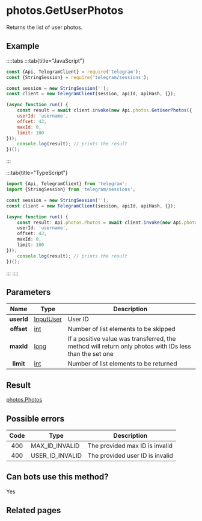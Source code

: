 # photos.GetUserPhotos

Returns the list of user photos.



## Example

::::tabs
:::tab{title="JavaScript"}
```js
const {Api, TelegramClient} = require('telegram');
const {StringSession} = require('telegram/sessions');

const session = new StringSession('');
const client = new TelegramClient(session, apiId, apiHash, {});

(async function run() {
    const result = await client.invoke(new Api.photos.GetUserPhotos({
    userId: 'username',
    offset: 43,
    maxId: 0,
    limit: 100
}));
    console.log(result); // prints the result
})();
```
:::

:::tab{title="TypeScript"}
```ts
import {Api, TelegramClient} from 'telegram';
import {StringSession} from 'telegram/sessions';

const session = new StringSession('');
const client = new TelegramClient(session, apiId, apiHash, {});

(async function run() {
    const result: Api.photos.Photos = await client.invoke(new Api.photos.GetUserPhotos({
    userId: 'username',
    offset: 43,
    maxId: 0,
    limit: 100
}));
    console.log(result); // prints the result
})();
```
:::
::::



## Parameters

| Name | Type | Description |
| :--: | ---- | ----------- |
| **userId** | [InputUser](https://core.telegram.org/type/InputUser) | User ID 
| **offset** | [int](https://core.telegram.org/type/int) | Number of list elements to be skipped 
| **maxId** | [long](https://core.telegram.org/type/long) | If a positive value was transferred, the method will return only photos with IDs less than the set one 
| **limit** | [int](https://core.telegram.org/type/int) | Number of list elements to be returned 


## Result

[photos.Photos](https://core.telegram.org/type/photos.Photos)



## Possible errors

| Code | Type | Description |
| :--: | ---- | ----------- |
| 400 | MAX\_ID\_INVALID | The provided max ID is invalid 
| 400 | USER\_ID\_INVALID | The provided user ID is invalid 


## Can bots use this method?

Yes

## Related pages


